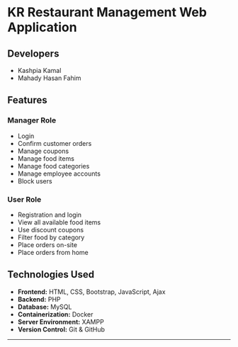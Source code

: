 
# KR Restaurant Management Web Application

## Developers
- Kashpia Kamal  
- Mahady Hasan Fahim  

## Features

### Manager Role
- Login  
- Confirm customer orders  
- Manage coupons  
- Manage food items  
- Manage food categories  
- Manage employee accounts  
- Block users  

### User Role
- Registration and login  
- View all available food items  
- Use discount coupons  
- Filter food by category  
- Place orders on-site  
- Place orders from home  

## Technologies Used

- **Frontend:** HTML, CSS, Bootstrap, JavaScript, Ajax  
- **Backend:** PHP  
- **Database:** MySQL  
- **Containerization:** Docker  
- **Server Environment:** XAMPP  
- **Version Control:** Git & GitHub  

---

